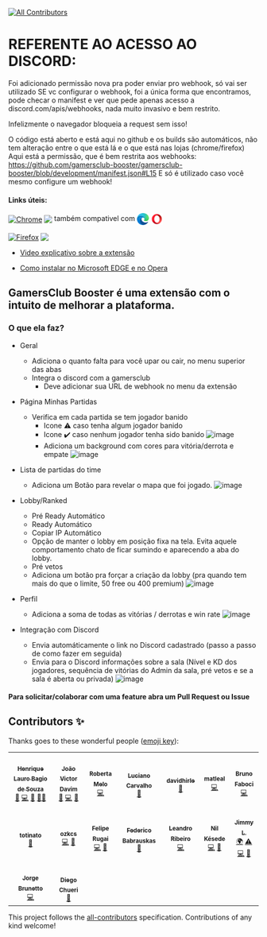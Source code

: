 <!-- ALL-CONTRIBUTORS-BADGE:START - Do not remove or modify this section -->
[![All Contributors](https://img.shields.io/badge/all_contributors-16-orange.svg?style=flat-square)](#contributors-)
<!-- ALL-CONTRIBUTORS-BADGE:END -->

# REFERENTE AO ACESSO AO DISCORD:

Foi adicionado permissão nova pra poder enviar pro webhook, só vai ser utilizado SE vc configurar o webhook, foi a única forma que encontramos, pode checar o manifest e ver que pede apenas acesso a discord.com/apis/webhooks, nada muito invasivo e bem restrito.

Infelizmente o navegador bloqueia a request sem isso!

O código está aberto e está aqui no github e os builds são automáticos, não tem alteração entre o que está lá e o que está nas lojas (chrome/firefox)
Aqui está a permissão, que é bem restrita aos webhooks: https://github.com/gamersclub-booster/gamersclub-booster/blob/development/manifest.json#L15
E só é utilizado caso você mesmo configure um webhook!



#### Links úteis:
[link-chrome]: https://chrome.google.com/webstore/detail/gamersclub-booster/dahnmmlhchpmmlgebpkpaofbefjdlpin 'Version published on Chrome Web Store'
[link-firefox]: https://addons.mozilla.org/pt-BR/firefox/addon/gamersclub-booster/ 'Version published on Mozilla Add-ons'

[<img src="https://raw.githubusercontent.com/alrra/browser-logos/90fdf03c/src/chrome/chrome.svg" width="48" alt="Chrome" valign="middle">][link-chrome] [<img valign="middle" src="https://img.shields.io/chrome-web-store/v/dahnmmlhchpmmlgebpkpaofbefjdlpin.svg?label=%20">][link-chrome] também compativel com [<img src="https://raw.githubusercontent.com/alrra/browser-logos/90fdf03c/src/edge/edge.svg" width="24" alt="Edge" valign="middle">][link-chrome] [<img src="https://raw.githubusercontent.com/alrra/browser-logos/90fdf03c/src/opera/opera.svg" width="24" alt="Opera" valign="middle">][link-chrome]

[<img src="https://raw.githubusercontent.com/alrra/browser-logos/90fdf03c/src/firefox/firefox.svg" width="48" alt="Firefox" valign="middle">][link-firefox] [<img valign="middle" src="https://img.shields.io/amo/v/gamersclub-booster.svg?label=%20">][link-firefox]

* [Video explicativo sobre a extensão](https://youtu.be/nmxw6xjsIjc)

* [Como instalar no Microsoft EDGE e no Opera](https://youtu.be/rELLprJ15ug)

## GamersClub Booster é uma extensão com o intuito de melhorar a plataforma.

### O que ela faz?
- Geral
  - Adiciona o quanto falta para você upar ou cair, no menu superior das abas
  - Integra o discord com a gamersclub
    - Deve adicionar sua URL de webhook no menu da extensão
- Página Minhas Partidas
  - Verifica em cada partida se tem jogador banido
    - Icone :warning: caso tenha algum jogador banido
    - Icone ✔️ caso nenhum jogador tenha sido banido
    ![image](https://user-images.githubusercontent.com/1070818/107768732-ad0d4180-6d15-11eb-93d6-9ce156ecdad5.png)
    - Adiciona um background com cores para vitória/derrota e empate
    ![image](https://user-images.githubusercontent.com/1070818/108914631-661f2600-760a-11eb-9182-d98a2ef9beb5.png)

- Lista de partidas do time  
  - Adiciona um Botão para revelar o mapa que foi jogado.
  ![image](https://user-images.githubusercontent.com/1070818/107768870-dc23b300-6d15-11eb-9499-c32a7fdd732b.png)

- Lobby/Ranked  
  - Pré Ready Automático
  - Ready Automático
  - Copiar IP Automático
  - Opção de manter o lobby em posição fixa na tela. Evita aquele comportamento chato de ficar sumindo e aparecendo a aba do lobby.
  - Pré vetos
  - Adiciona um botão pra forçar a criação da lobby (pra quando tem mais do que o limite, 50 free ou 400 premium)
  ![image](https://user-images.githubusercontent.com/1070818/108875916-70c2c680-75dc-11eb-94df-2746d7348a53.png)

- Perfil
  - Adiciona a soma de todas as vitórias / derrotas e win rate
  ![image](https://user-images.githubusercontent.com/1070818/107776850-e13a2f80-6d20-11eb-9f2e-84f7fb38ead5.png)
  
- Integração com Discord
  - Envia automáticamente o link no Discord cadastrado (passo a passo de como fazer em seguida)
  - Envia para o Discord informações sobre a sala (Nível e KD dos jogadores, sequência de vitórias do Admin da sala, pré vetos e se a sala é aberta ou privada)
     ![image](https://i.imgur.com/LxI3LyP.png)

#### Para solicitar/colaborar com uma feature abra um Pull Request ou Issue

## Contributors ✨

Thanks goes to these wonderful people ([emoji key](https://allcontributors.org/docs/en/emoji-key)):

<!-- ALL-CONTRIBUTORS-LIST:START - Do not remove or modify this section -->
<!-- prettier-ignore-start -->
<!-- markdownlint-disable -->
<table>
  <tr>
    <td align="center"><a href="https://github.com/henriquelbsouza"><img src="https://avatars.githubusercontent.com/u/1070818?v=4?s=100" width="100px;" alt=""/><br /><sub><b>Henrique Lauro Bagio de Souza</b></sub></a><br /><a href="https://github.com/gamersclub-booster/gamersclub-booster/issues?q=author%3Ahenriquelbsouza" title="Bug reports">🐛</a> <a href="https://github.com/gamersclub-booster/gamersclub-booster/commits?author=henriquelbsouza" title="Code">💻</a> <a href="#maintenance-henriquelbsouza" title="Maintenance">🚧</a> <a href="#mentoring-henriquelbsouza" title="Mentoring">🧑‍🏫</a></td>
    <td align="center"><a href="https://github.com/jvdavim"><img src="https://avatars.githubusercontent.com/u/16657663?v=4?s=100" width="100px;" alt=""/><br /><sub><b>João Victor Davim</b></sub></a><br /><a href="https://github.com/gamersclub-booster/gamersclub-booster/issues?q=author%3Ajvdavim" title="Bug reports">🐛</a> <a href="https://github.com/gamersclub-booster/gamersclub-booster/commits?author=jvdavim" title="Code">💻</a> <a href="#maintenance-jvdavim" title="Maintenance">🚧</a></td>
    <td align="center"><a href="https://github.com/RobertaMelo"><img src="https://avatars.githubusercontent.com/u/31969450?v=4?s=100" width="100px;" alt=""/><br /><sub><b>Roberta Melo</b></sub></a><br /><a href="https://github.com/gamersclub-booster/gamersclub-booster/commits?author=RobertaMelo" title="Code">💻</a></td>
    <td align="center"><a href="https://github.com/lucianocarvalho"><img src="https://avatars.githubusercontent.com/u/14339481?v=4?s=100" width="100px;" alt=""/><br /><sub><b>Luciano Carvalho</b></sub></a><br /><a href="#design-lucianocarvalho" title="Design">🎨</a></td>
    <td align="center"><a href="https://github.com/davidhirle"><img src="https://avatars.githubusercontent.com/u/51386047?v=4?s=100" width="100px;" alt=""/><br /><sub><b>davidhirle</b></sub></a><br /><a href="https://github.com/gamersclub-booster/gamersclub-booster/issues?q=author%3Adavidhirle" title="Bug reports">🐛</a></td>
    <td align="center"><a href="https://github.com/matleal"><img src="https://avatars.githubusercontent.com/u/58441113?v=4?s=100" width="100px;" alt=""/><br /><sub><b>matleal</b></sub></a><br /><a href="https://github.com/gamersclub-booster/gamersclub-booster/commits?author=matleal" title="Code">💻</a></td>
    <td align="center"><a href="https://github.com/KINZs"><img src="https://avatars.githubusercontent.com/u/48375198?v=4?s=100" width="100px;" alt=""/><br /><sub><b>Bruno Faboci</b></sub></a><br /><a href="https://github.com/gamersclub-booster/gamersclub-booster/commits?author=KINZs" title="Code">💻</a></td>
  </tr>
  <tr>
    <td align="center"><a href="https://github.com/totinato"><img src="https://avatars.githubusercontent.com/u/56313687?v=4?s=100" width="100px;" alt=""/><br /><sub><b>totinato</b></sub></a><br /><a href="https://github.com/gamersclub-booster/gamersclub-booster/issues?q=author%3Atotinato" title="Bug reports">🐛</a></td>
    <td align="center"><a href="https://github.com/ozkcs"><img src="https://avatars.githubusercontent.com/u/35303121?v=4?s=100" width="100px;" alt=""/><br /><sub><b>ozkcs</b></sub></a><br /><a href="https://github.com/gamersclub-booster/gamersclub-booster/commits?author=ozkcs" title="Code">💻</a> <a href="https://github.com/gamersclub-booster/gamersclub-booster/issues?q=author%3Aozkcs" title="Bug reports">🐛</a></td>
    <td align="center"><a href="https://average.digital"><img src="https://avatars.githubusercontent.com/u/11398105?v=4?s=100" width="100px;" alt=""/><br /><sub><b>Felipe Rugai</b></sub></a><br /><a href="https://github.com/gamersclub-booster/gamersclub-booster/commits?author=feliperugai" title="Code">💻</a> <a href="#design-feliperugai" title="Design">🎨</a></td>
    <td align="center"><a href="http://babrauskas.dev"><img src="https://avatars.githubusercontent.com/u/19313864?v=4?s=100" width="100px;" alt=""/><br /><sub><b>Federico Babrauskas</b></sub></a><br /><a href="https://github.com/gamersclub-booster/gamersclub-booster/issues?q=author%3Afedebabrauskas" title="Bug reports">🐛</a></td>
    <td align="center"><a href="https://github.com/leandroribeir0"><img src="https://avatars.githubusercontent.com/u/62257278?v=4?s=100" width="100px;" alt=""/><br /><sub><b>Leandro Ribeiro</b></sub></a><br /><a href="https://github.com/gamersclub-booster/gamersclub-booster/commits?author=leandroribeir0" title="Code">💻</a></td>
    <td align="center"><a href="http://nilkesede.sh"><img src="https://avatars.githubusercontent.com/u/1965127?v=4?s=100" width="100px;" alt=""/><br /><sub><b>Nil Késede</b></sub></a><br /><a href="https://github.com/gamersclub-booster/gamersclub-booster/commits?author=nilkesede" title="Code">💻</a> <a href="https://github.com/gamersclub-booster/gamersclub-booster/issues?q=author%3Anilkesede" title="Bug reports">🐛</a></td>
    <td align="center"><a href="https://github.com/Skyy4"><img src="https://avatars.githubusercontent.com/u/47400940?v=4?s=100" width="100px;" alt=""/><br /><sub><b>Jimmy L.</b></sub></a><br /><a href="#translation-Skyy4" title="Translation">🌍</a> <a href="https://github.com/gamersclub-booster/gamersclub-booster/commits?author=Skyy4" title="Tests">⚠️</a> <a href="https://github.com/gamersclub-booster/gamersclub-booster/commits?author=Skyy4" title="Code">💻</a> <a href="https://github.com/gamersclub-booster/gamersclub-booster/issues?q=author%3ASkyy4" title="Bug reports">🐛</a></td>
  </tr>
  <tr>
    <td align="center"><a href="http://jorgebrunetto.com.br"><img src="https://avatars.githubusercontent.com/u/5823077?v=4?s=100" width="100px;" alt=""/><br /><sub><b>Jorge Brunetto</b></sub></a><br /><a href="https://github.com/gamersclub-booster/gamersclub-booster/commits?author=jorgebrunetto" title="Code">💻</a></td>
    <td align="center"><a href="https://github.com/dchueri"><img src="https://avatars.githubusercontent.com/u/84249430?v=4?s=100" width="100px;" alt=""/><br /><sub><b>Diego Chueri</b></sub></a><br /><a href="https://github.com/gamersclub-booster/gamersclub-booster/commits?author=dchueri" title="Documentation">📖</a></td>
  </tr>
</table>

<!-- markdownlint-restore -->
<!-- prettier-ignore-end -->

<!-- ALL-CONTRIBUTORS-LIST:END -->

This project follows the [all-contributors](https://github.com/all-contributors/all-contributors) specification. Contributions of any kind welcome!
